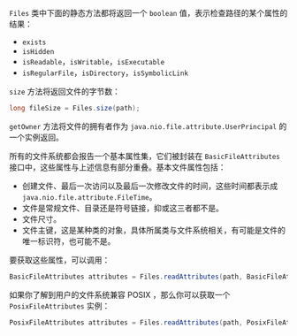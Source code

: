 `Files` 类中下面的静态方法都将返回一个 `boolean` 值，表示检查路径的某个属性的结果：

+ `exists`
+ `isHidden`
+ `isReadable`，`isWritable`，`isExecutable`
+ `isRegularFile`，`isDirectory`，`isSymbolicLink`

`size` 方法将返回文件的字节数：

```java
long fileSize = Files.size(path);
```

`getOwner` 方法将文件的拥有者作为 `java.nio.file.attribute.UserPrincipal` 的一个实例返回。

所有的文件系统都会报告一个基本属性集，它们被封装在 `BasicFileAttributes` 接口中，这些属性与上述信息有部分重叠。基本文件属性包括：

+ 创建文件、最后一次访问以及最后一次修改文件的时间，这些时间都表示成 `java.nio.file.attribute.FileTime`。
+ 文件是常规文件、目录还是符号链接，抑或这三者都不是。
+ 文件尺寸。
+ 文件主键，这是某种类的对象，具体所属类与文件系统相关，有可能是文件的唯一标识符，也可能不是。

要获取这些属性，可以调用：

```java
BasicFileAttributes attributes = Files.readAttributes(path, BasicFileAttributes.class);
```

如果你了解到用户的文件系统兼容 POSIX ，那么你可以获取一个 `PosixFileAttributes` 实例：

```java
PosixFileAttributes attributes = Files.readAttributes(path, PosixFileAttributes.class);
```

